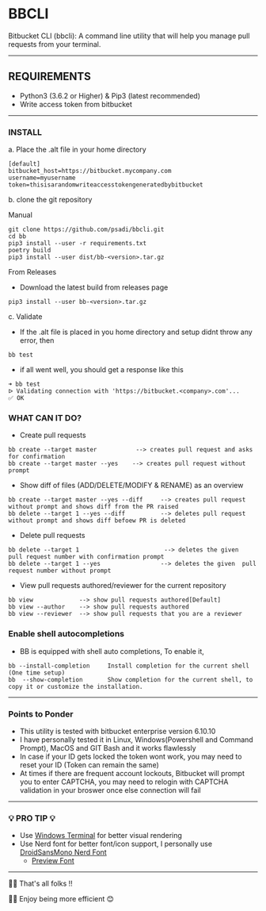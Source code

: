 # BBCLI

Bitbucket CLI (bbcli): A command line utility that will help you manage pull requests from your terminal.

---

## REQUIREMENTS

* Python3 (3.6.2 or Higher) & Pip3 (latest recommended)
* Write access token from bitbucket

---

### INSTALL

a. Place the .alt file in your home directory

```text
[default]
bitbucket_host=https://bitbucket.mycompany.com
username=myusername
token=thisisarandomwriteaccesstokengeneratedbybitbucket
```

b. clone the git repository

Manual

```text
git clone https://github.com/psadi/bbcli.git
cd bb
pip3 install --user -r requirements.txt
poetry build
pip3 install --user dist/bb-<version>.tar.gz
```

From Releases

* Download the latest build from releases page

```text
pip3 install --user bb-<version>.tar.gz
```

c. Validate

* If the .alt file is placed in you home directory and setup didnt throw any error, then

```text
bb test
```

* if all went well, you should get a response like this

```text
➜ bb test
ᐅ Validating connection with 'https://bitbucket.<company>.com'...
✅ OK
```

### WHAT CAN IT DO?

* Create pull requests

```text
bb create --target master           --> creates pull request and asks for confirmation
bb create --target master --yes    --> creates pull request without prompt
```

* Show diff of files (ADD/DELETE/MODIFY & RENAME) as an overview

```text
bb create --target master --yes --diff     --> creates pull request without prompt and shows diff from the PR raised
bb delete --target 1 --yes --diff          --> deletes pull request without prompt and shows diff befoew PR is deleted
```

* Delete pull requests

```text
bb delete --target 1                        --> deletes the given  pull request number with confirmation prompt
bb delete --target 1 --yes                 --> deletes the given  pull request number without prompt
```

* View pull requests authored/reviewer for the current repository

```text
bb view             --> show pull requests authored[Default]
bb view --author    --> show pull requests authored
bb view --reviewer  --> show pull requests that you are a reviewer
```

### Enable shell autocompletions

* BB is equipped with shell auto completions, To enable it,

```text
bb --install-completion     Install completion for the current shell (One time setup)
bb  --show-completion       Show completion for the current shell, to copy it or customize the installation.
```

---

### Points to Ponder

* This utility is tested with bitbucket enterprise version 6.10.10
* I have personally tested it in Linux, Windows(Powershell and Command Prompt), MacOS and GIT Bash and it works flawlessly
* In case if your ID gets locked the token wont work, you may need to reset your ID (Token can remain the same)
* At times if there are frequent account lockouts, Bitbucket will prompt you to enter CAPTCHA, you may need to relogin with CAPTCHA validation in your broswer once else connection will fail

---

### 💡 PRO TIP 💡

* Use [Windows Terminal](https://github.com/microsoft/terminal) for better visual rendering
* Use Nerd font for better font/icon support, I personally use [DroidSansMono Nerd Font](https://github.com/ryanoasis/nerd-fonts/releases/download/v2.1.0/DroidSansMono.zip)
  * [Preview Font](https://www.programmingfonts.org/#droid-sans)

---

🕺🕺 That's all folks !!

🕺🕺 Enjoy being more efficient 😊
